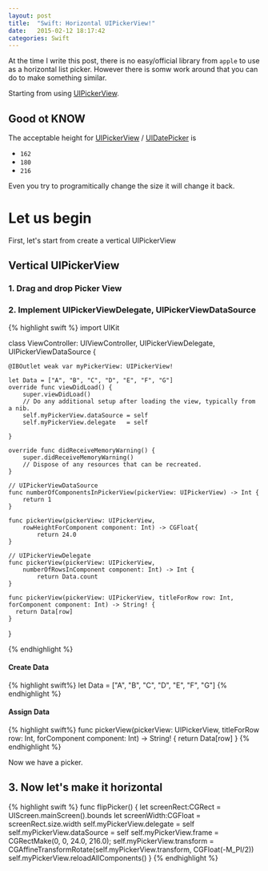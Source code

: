 ```yaml
---
layout: post
title:  "Swift: Horizontal UIPickerView!"
date:   2015-02-12 18:17:42
categories: Swift
---
```

At the time I write this post, there is no easy/official library from `apple` to use as a horizontal list picker. 
However there is somw work around that you can do to make something similar.

Starting from using [UIPickerView][UIPickerView].

## Good ot KNOW
The acceptable height for [UIPickerView][UIPickerView] / [UIDatePicker][UIDatePicker] is

* `162`
* `180`
* `216`

Even you try to programitically change the size it will change it back.

# Let us begin
First, let's start from create a vertical UIPickerView

## Vertical UIPickerView

### 1. Drag and drop Picker View


### 2. Implement UIPickerViewDelegate, UIPickerViewDataSource

{% highlight swift %}
import UIKit

class ViewController: UIViewController, UIPickerViewDelegate, UIPickerViewDataSource {

    @IBOutlet weak var myPickerView: UIPickerView!
    
    let Data = ["A", "B", "C", "D", "E", "F", "G"]
    override func viewDidLoad() {
        super.viewDidLoad()
        // Do any additional setup after loading the view, typically from a nib.
        self.myPickerView.dataSource = self
        self.myPickerView.delegate   = self
        
    }

    override func didReceiveMemoryWarning() {
        super.didReceiveMemoryWarning()
        // Dispose of any resources that can be recreated.
    }
    
    // UIPickerViewDataSource
    func numberOfComponentsInPickerView(pickerView: UIPickerView) -> Int {
        return 1
    }
    
    func pickerView(pickerView: UIPickerView,
        rowHeightForComponent component: Int) -> CGFloat{
            return 24.0
    }
    
    // UIPickerViewDelegate
    func pickerView(pickerView: UIPickerView,
        numberOfRowsInComponent component: Int) -> Int {
            return Data.count
    }
    
    func pickerView(pickerView: UIPickerView, titleForRow row: Int, forComponent component: Int) -> String! {
      return Data[row]
    }
}

{% endhighlight %}

#### Create Data
{% highlight swift%}
    let Data = ["A", "B", "C", "D", "E", "F", "G"]
{% endhighlight %}

#### Assign Data
{% highlight swift%}
    func pickerView(pickerView: UIPickerView, titleForRow row: Int, forComponent component: Int) -> String! {
      return Data[row]
    }
{% endhighlight %}


Now we have a picker.

## 3. Now let's make it horizontal

{% highlight swift %}
    func flipPicker() {
        let screenRect:CGRect = UIScreen.mainScreen().bounds
        let screenWidth:CGFloat = screenRect.size.width
        self.myPickerView.delegate = self
        self.myPickerView.dataSource = self
        self.myPickerView.frame = CGRectMake(0, 0, 24.0, 216.0);
        self.myPickerView.transform = CGAffineTransformRotate(self.myPickerView.transform, CGFloat(-M_PI/2))
        self.myPickerView.reloadAllComponents()
    }
{% endhighlight %}



[UIPickerView]: https://developer.apple.com/library/ios/documentation/UIKit/Reference/UIPickerView_Class/index.html
[UIDatePicker]: https://developer.apple.com/library/ios/documentation/UIKit/Reference/UIDatePicker_Class/index.html

